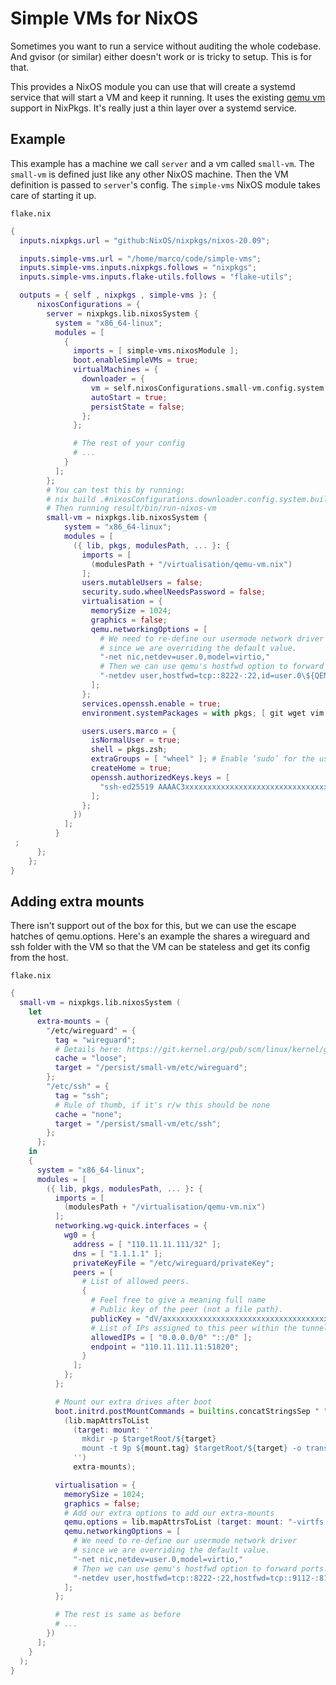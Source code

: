 # Simple VMs for NixOS

Sometimes you want to run a service without auditing the whole codebase. And
gvisor (or similar) either doesn't work or is tricky to setup. This is for that.

This provides a NixOS module you can use that will create a systemd service that
will start a VM and keep it running. It uses the existing [qemu
vm](https://github.com/NixOS/nixpkgs/blob/master/nixos/modules/virtualisation/qemu-vm.nix)
support in NixPkgs. It's really just a thin layer over a systemd service.

## Example

This example has a machine we call `server` and a vm called `small-vm`. The
`small-vm` is defined just like any other NixOS machine. Then the VM definition
is passed to `server`'s config. The `simple-vms` NixOS module takes care of
starting it up.

`flake.nix`
```nix
{
  inputs.nixpkgs.url = "github:NixOS/nixpkgs/nixos-20.09";

  inputs.simple-vms.url = "/home/marco/code/simple-vms";
  inputs.simple-vms.inputs.nixpkgs.follows = "nixpkgs";
  inputs.simple-vms.inputs.flake-utils.follows = "flake-utils";

  outputs = { self , nixpkgs , simple-vms }: {
      nixosConfigurations = {
        server = nixpkgs.lib.nixosSystem {
          system = "x86_64-linux";
          modules = [
            {
              imports = [ simple-vms.nixosModule ];
              boot.enableSimpleVMs = true;
              virtualMachines = {
                downloader = {
                  vm = self.nixosConfigurations.small-vm.config.system.build.vm;
                  autoStart = true;
                  persistState = false;
                };
              };

              # The rest of your config
              # ...
            }
          ];
        };
        # You can test this by running:
        # nix build .#nixosConfigurations.downloader.config.system.build.vm  
        # Then running result/bin/run-nixos-vm
        small-vm = nixpkgs.lib.nixosSystem {
            system = "x86_64-linux";
            modules = [
              ({ lib, pkgs, modulesPath, ... }: {
                imports = [
                  (modulesPath + "/virtualisation/qemu-vm.nix")
                ];
                users.mutableUsers = false;
                security.sudo.wheelNeedsPassword = false;
                virtualisation = {
                  memorySize = 1024;
                  graphics = false;
                  qemu.networkingOptions = [
                    # We need to re-define our usermode network driver
                    # since we are overriding the default value.
                    "-net nic,netdev=user.0,model=virtio,"
                    # Then we can use qemu's hostfwd option to forward ports.
                    "-netdev user,hostfwd=tcp::8222-:22,id=user.0\${QEMU_NET_OPTS:+,$QEMU_NET_OPTS}"
                  ];
                };
                services.openssh.enable = true;
                environment.systemPackages = with pkgs; [ git wget vim zsh htop ];

                users.users.marco = {
                  isNormalUser = true;
                  shell = pkgs.zsh;
                  extraGroups = [ "wheel" ]; # Enable ‘sudo’ for the user.
                  createHome = true;
                  openssh.authorizedKeys.keys = [
                    "ssh-ed25519 AAAAC3xxxxxxxxxxxxxxxxxxxxxxxxxxxxxxxxxxxxxxxxxxxxxxxxxxxxxxxxxxxxx7 marco@server"
                  ];
                };
              })
            ];
          }
 ;
      };
    };
}

```

## Adding extra mounts

There isn't support out of the box for this, but we can use the escape hatches
of qemu.options. Here's an example the shares a wireguard and ssh folder with
the VM so that the VM can be stateless and get its config from the host.


`flake.nix`
```nix
{
  small-vm = nixpkgs.lib.nixosSystem (
    let
      extra-mounts = {
        "/etc/wireguard" = {
          tag = "wireguard";
          # Details here: https://git.kernel.org/pub/scm/linux/kernel/git/torvalds/linux.git/plain/Documentation/filesystems/9p.rst
          cache = "loose";
          target = "/persist/small-vm/etc/wireguard";
        };
        "/etc/ssh" = {
          tag = "ssh";
          # Rule of thumb, if it's r/w this should be none
          cache = "none";
          target = "/persist/small-vm/etc/ssh";
        };
      };
    in
    {
      system = "x86_64-linux";
      modules = [
        ({ lib, pkgs, modulesPath, ... }: {
          imports = [
            (modulesPath + "/virtualisation/qemu-vm.nix")
          ];
          networking.wg-quick.interfaces = {
            wg0 = {
              address = [ "110.11.11.111/32" ];
              dns = [ "1.1.1.1" ];
              privateKeyFile = "/etc/wireguard/privateKey";
              peers = [
                # List of allowed peers.
                {
                  # Feel free to give a meaning full name
                  # Public key of the peer (not a file path).
                  publicKey = "dV/axxxxxxxxxxxxxxxxxxxxxxxxxxxxxxxxxxxxxxM=";
                  # List of IPs assigned to this peer within the tunnel subnet. Used to configure routing.
                  allowedIPs = [ "0.0.0.0/0" "::/0" ];
                  endpoint = "110.11.111.11:51820";
                }
              ];
            };
          };

          # Mount our extra drives after boot
          boot.initrd.postMountCommands = builtins.concatStringsSep " "
            (lib.mapAttrsToList
              (target: mount: ''
                mkdir -p $targetRoot/${target}
                mount -t 9p ${mount.tag} $targetRoot/${target} -o trans=virtio,version=9p2000.L,cache=${mount.cache}
              '')
              extra-mounts);

          virtualisation = {
            memorySize = 1024;
            graphics = false;
            # Add our extra options to add our extra-mounts
            qemu.options = lib.mapAttrsToList (target: mount: "-virtfs local,path=${builtins.toString mount.target},security_model=none,mount_tag=${mount.tag}") extra-mounts;
            qemu.networkingOptions = [
              # We need to re-define our usermode network driver
              # since we are overriding the default value.
              "-net nic,netdev=user.0,model=virtio,"
              # Then we can use qemu's hostfwd option to forward ports.
              "-netdev user,hostfwd=tcp::8222-:22,hostfwd=tcp::9112-:8112,id=user.0\${QEMU_NET_OPTS:+,$QEMU_NET_OPTS}"
            ];
          };

          # The rest is same as before
          # ...
        })
      ];
    }
  );
}
```
